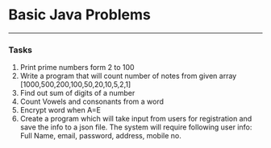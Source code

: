 # Basic Java Problems


---



### Tasks
1. Print prime numbers form 2 to 100
2. Write a program that will count number of notes from given array
   [1000,500,200,100,50,20,10,5,2,1]
3.  Find out sum of digits of a number
4. Count Vowels and consonants from a word
5. Encrypt word when A=E
6. Create a program which will take input from users for registration and save the info to a json file. The system will require following user info:
   Full Name, email, password, address, mobile no.
